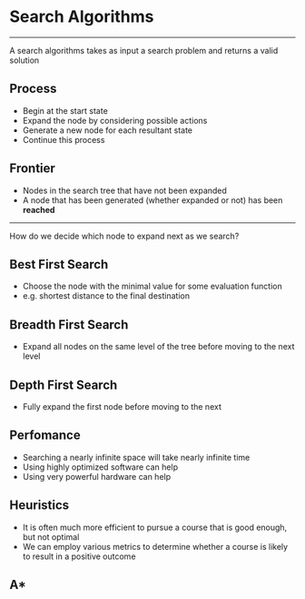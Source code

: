 Search Algorithms
================

---

A search algorithms takes as input a search problem and returns a valid solution

Process
-------

- Begin at the start state
- Expand the node by considering possible actions
- Generate a new node for each resultant state
- Continue this process

Frontier
--------

- Nodes in the search tree that have not been expanded
- A node that has been generated (whether expanded or not) has been **reached**

---

How do we decide which node to expand next as we search?

Best First Search
-----------------

- Choose the node with the minimal value for some evaluation function
- e.g. shortest distance to the final destination

Breadth First Search
--------------------

- Expand all nodes on the same level of the tree before moving to the next level

Depth First Search
------------------

- Fully expand the first node before moving to the next

Perfomance
----------

- Searching a nearly infinite space will take nearly infinite time
- Using highly optimized software can help
- Using very powerful hardware can help

Heuristics
----------

- It is often much more efficient to pursue a course that is good enough, but not optimal
- We can employ various metrics to determine whether a course is likely to result in a positive outcome

A*
---